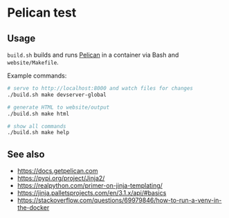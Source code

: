# Pelican test

## Usage

`build.sh` builds and runs [Pelican](https://getpelican.com) in a container via Bash and `website/Makefile`.

Example commands:

```bash
# serve to http://localhost:8000 and watch files for changes
./build.sh make devserver-global

# generate HTML to website/output
./build.sh make html

# show all commands
./build.sh make help
```

## See also

* https://docs.getpelican.com
* https://pypi.org/project/Jinja2/
* https://realpython.com/primer-on-jinja-templating/
* https://jinja.palletsprojects.com/en/3.1.x/api/#basics
* https://stackoverflow.com/questions/69979846/how-to-run-a-venv-in-the-docker
